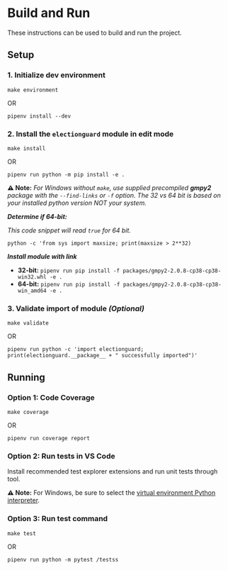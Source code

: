 # Build and Run

These instructions can be used to build and run the project.

## Setup

### 1. Initialize dev environment

```
make environment
```

OR

```
pipenv install --dev
```

### 2. Install the `electionguard` module in edit mode

```
make install
```

OR

```
pipenv run python -m pip install -e .
```

**⚠️ Note:** _For Windows without `make`, use supplied precompiled **gmpy2** package with the `--find-links` or `-f` option. The 32 vs 64 bit is based on your installed python version NOT your system._

_**Determine if 64-bit:**_

_This code snippet will read `true` for 64 bit._

`python -c 'from sys import maxsize; print(maxsize > 2**32)`

_**Install module with link**_

- **32-bit:** `pipenv run pip install -f packages/gmpy2-2.0.8-cp38-cp38-win32.whl -e .`
- **64-bit:** `pipenv run pip install -f packages/gmpy2-2.0.8-cp38-cp38-win_amd64 -e .`

### 3. Validate import of module _(Optional)_

```
make validate
```

OR

```
pipenv run python -c 'import electionguard; print(electionguard.__package__ + " successfully imported")'
```

## Running

### Option 1: Code Coverage

```
make coverage
```

OR

```
pipenv run coverage report
```

### Option 2: Run tests in VS Code

Install recommended test explorer extensions and run unit tests through tool.

**⚠️ Note:** For Windows, be sure to select the [virtual environment Python interpreter](https://docs.microsoft.com/en-us/visualstudio/python/installing-python-interpreters).

### Option 3: Run test command

```
make test
```

OR

```
pipenv run python -m pytest /testss
```